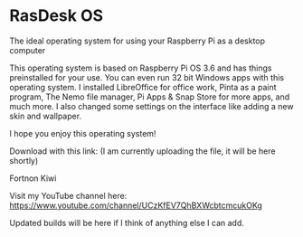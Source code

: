 # RasDesk OS
The ideal operating system for using your Raspberry Pi as a desktop computer

This operating system is based on Raspberry Pi OS 3.6 and has things preinstalled for your use. You can even run 32 bit Windows apps with this operating system. I installed LibreOffice for office work, Pinta as a paint program, The Nemo file manager, Pi Apps & Snap Store for more apps, and much more.
I also changed some settings on the interface like adding a new skin and wallpaper.

I hope you enjoy this operating system!

Download with this link: (I am currently uploading the file, it will be here shortly)

Fortnon Kiwi

Visit my YouTube channel here: https://www.youtube.com/channel/UCzKfEV7QhBXWcbtcmcukOKg

Updated builds will be here if I think of anything else I can add.
